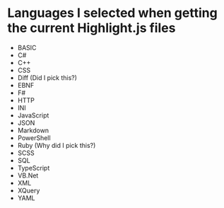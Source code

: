 ﻿# Languages I selected when getting the current Highlight.js files

 - BASIC
 - C#
 - C++
 - CSS
 - Diff (Did I pick this?)
 - EBNF
 - F#
 - HTTP
 - INI
 - JavaScript
 - JSON
 - Markdown
 - PowerShell
 - Ruby (Why did I pick this?)
 - SCSS
 - SQL
 - TypeScript
 - VB.Net
 - XML
 - XQuery
 - YAML
